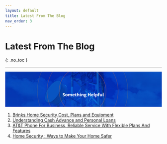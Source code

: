 ```yaml
---
layout: default
title: Latest From The Blog
nav_order: 3
---
```


# Latest From The Blog
{: .no_toc }

 
---

![JNA Financing ](/assets/images/blog.PNG "JNA Financing")


 

1. [Brinks Home Security Cost, Plans and Equipment](https://www.jnadealerprogram.com/blog/brinks-home-security-cost/)
2. [Understanding Cash Advance and Personal Loans](https://www.jnadealerprogram.com/blog/what-are-personal-loans-cash-advance-loans/) 
3. [AT&T Phone For Business, Reliable Service With Flexible Plans And Features](https://www.jnadealerprogram.com/blog/att-phone/)
4. [Home Security : Ways to Make Your Home Safer](https://www.jnadealerprogram.com/blog/home-security-tips/)

```

 



